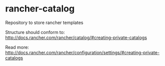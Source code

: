 # rancher-catalog
Repository to store rancher templates

Structure should conform to: http://docs.rancher.com/rancher/catalog/#creating-private-catalogs

Read more: http://docs.rancher.com/rancher/configuration/settings/#creating-private-catalogs